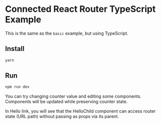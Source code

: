 # Connected React Router TypeScript Example

This is the same as the `basic` example, but using TypeScript.

## Install

```bash
yarn
```

## Run

```bash
npm run dev
```

You can try changing counter value and editing some components. Components will be updated while preserving counter state.

In Hello link, you will see that the HelloChild component can access router state (URL path) without passing as props via its parent.
